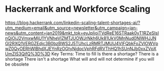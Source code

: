 # Hackerrank and Workforce Scaling
https://blog.hackerrank.com/linkedin-scaling-talent-shortages-ai/?utm_medium=email&utm_source=newsletter&utm_campaign=jan-news&utm_content=jan2019&mkt_tok=eyJpIjoiTVdReE16STRaak0yT1RZeSIsInQiOiJ2VmxwMjU1YVNheVlZMTJUOWJrNkh6Uk81UkV0MnNud0NlWHJJNGl2RXQ1VERGZEdjc3B0bzBWS2J5TUhcLzRMRTJMUlJ4VlFQbkFoZVlOWVpwZ0QyOERhWlBhdXJEYnRzOGtyNjdocVphRFdRVThHQ1hSUnNJb0xxZVpXUmZIS3QifQ%3D%3D
Key Terms: 
Time to fill
Is there a shortage?
There is a shortage
There isn't a shortage
What will and will not determine if you will be obsolete
